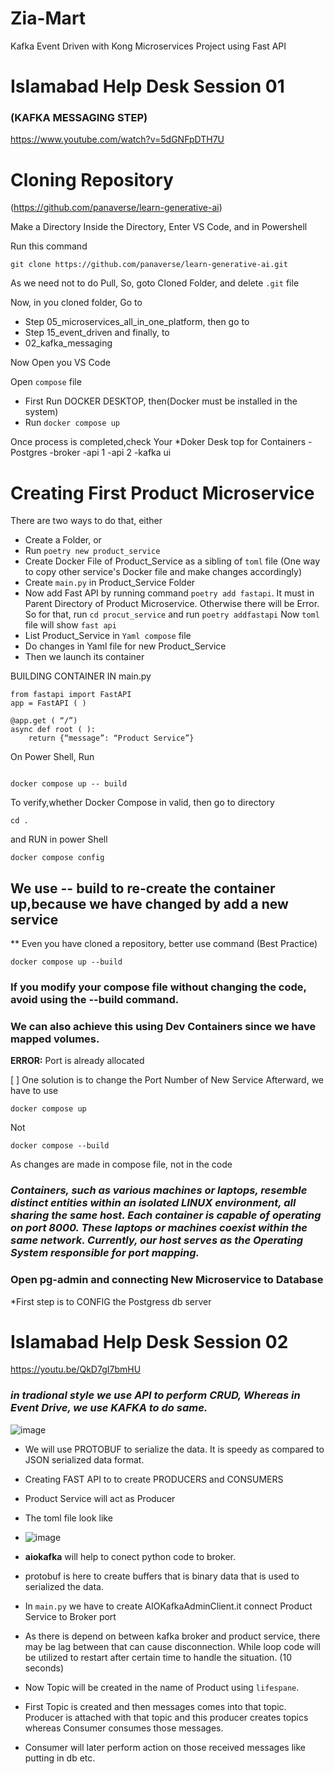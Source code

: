# Zia-Mart
Kafka Event Driven with Kong Microservices Project using Fast API

# Islamabad Help Desk Session 01 
### (KAFKA MESSAGING STEP)
https://www.youtube.com/watch?v=5dGNFpDTH7U

# Cloning Repository
(https://github.com/panaverse/learn-generative-ai)

Make a Directory
Inside the Directory, Enter VS Code, and in Powershell 

Run this command

```
git clone https://github.com/panaverse/learn-generative-ai.git
```
As we need not to do Pull, So, goto Cloned Folder, and delete ``` .git ``` file

Now, in you cloned folder, Go to

* Step 05_microservices_all_in_one_platform, then go to
* Step 15_event_driven and finally, to
* 02_kafka_messaging

Now Open you VS Code

Open ```compose``` file

* First Run DOCKER DESKTOP, then(Docker must be installed in the system)
* Run ```docker compose up```

Once process is completed,check Your 
*Doker Desk top for Containers
-Postgres
-broker
-api 1
-api 2
-kafka ui

# Creating First Product Microservice

There are two ways to do that, either

* Create a Folder, or
* Run ```poetry new product_service```
* Create Docker File of Product_Service as a sibling of ```toml``` file (One way to copy other service's Docker file and make changes accordingly)
* Create ```main.py``` in Product_Service Folder
* Now add Fast API by running command ```poetry add fastapi```. It must in Parent Directory of Product Microservice. Otherwise there will be Error. So for that, run ```cd procut_service``` and run  ```poetry addfastapi``` Now ```toml``` file will show ```fast api```
* List Product_Service in ```Yaml compose``` file
* Do changes in Yaml file for new Product_Service
* Then we launch its container

BUILDING CONTAINER IN main.py
```
from fastapi import FastAPI
app = FastAPI ( )

@app.get ( “/”)
async def root ( ):
	return {“message”: “Product Service”}
```
On Power Shell, Run
```

docker compose up -- build

```
To verify,whether Docker Compose in valid, then go to directory 
```
cd .
```
and RUN in power Shell
```
docker compose config
```

## We use -- build to re-create the container up,because we have changed by add a new service
** Even you have cloned a repository, better use command (Best Practice)
```
docker compose up --build
```
### If you modify your compose file without changing the code, avoid using the --build command.
### We can also achieve this using Dev Containers since we have mapped volumes.
**ERROR:** Port is already allocated </span>

[ ] One solution is to change the Port Number of New Service 
Afterward, we have to use 
```
docker compose up
```
Not
```
docker compose --build
```
As changes are made in compose file, not in the code

### _Containers, such as various machines or laptops, resemble distinct entities within an isolated LINUX environment, all sharing the same host. Each container is capable of operating on port 8000. These laptops or machines coexist within the same network. Currently, our host serves as the Operating System responsible for port mapping._

### Open pg-admin and connecting New Microservice to Database
*First step is to CONFIG the Postgress db server

# Islamabad Help Desk Session 02
https://youtu.be/QkD7gI7bmHU

### _in tradional style we use API to perform CRUD, Whereas in Event Drive, we use KAFKA to do same._

![image](https://github.com/zulfiqaralimir/Zia-Mart/assets/68346772/4510e0de-a2a9-48cd-a6ef-588ee322cca5)

* We will use PROTOBUF to serialize the data. It is speedy as compared to JSON serialized data format.
* Creating FAST API to to create PRODUCERS and CONSUMERS
* Product Service will act as Producer
* The toml file look like

* ![image](https://github.com/zulfiqaralimir/Zia-Mart/assets/68346772/bc34763b-a77a-46d6-937e-a7f9d76c6095)

* **aiokafka** will help to conect python code to broker.
* protobuf is here to create buffers that is binary data that is used to serialized the data.
* In ```main.py``` we have to create AIOKafkaAdminClient.it connect Product Service to Broker port
* As there is depend on between kafka broker and product service, there may be lag between that can cause disconnection. While loop code will be utilized to restart after certain time to handle the situation. (10 seconds)
* Now Topic will be created in the name of Product using ```lifespane```.
* First Topic is created and then messages comes into that topic. Producer is attached with that topic and this producer creates topics whereas Consumer consumes those messages.
* Consumer will later perform action on those received messages like putting in db etc.

